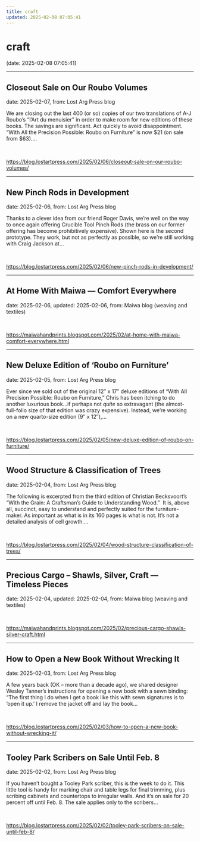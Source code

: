 ```yaml
---
title: craft
updated: 2025-02-08 07:05:41
---
```


# craft

(date: 2025-02-08 07:05:41)

---

## Closeout Sale on Our Roubo Volumes

date: 2025-02-07, from: Lost Arg Press blog

We are closing out the last 400 (or so) copies of our two translations of A-J Roubo’s “l’Art du menuisier” in order to make room for new editions of these books. The savings are significant. Act quickly to avoid disappointment. “With All the Precision Possible: Roubo on Furniture” is now $21 (on sale from $63).... 

<br> 

<https://blog.lostartpress.com/2025/02/06/closeout-sale-on-our-roubo-volumes/>

---

## New Pinch Rods in Development

date: 2025-02-06, from: Lost Arg Press blog

Thanks to a clever idea from our friend Roger Davis, we&#8217;re well on the way to once again offering Crucible Tool Pinch Rods (the brass on our former offering has become prohibitively expensive). Shown here is the second prototype. They work, but not as perfectly as possible, so we&#8217;re still working with Craig Jackson at... 

<br> 

<https://blog.lostartpress.com/2025/02/06/new-pinch-rods-in-development/>

---

## At Home With Maiwa — Comfort Everywhere

date: 2025-02-06, updated: 2025-02-06, from: Maiwa blog (weaving and textiles)

 

<br> 

<https://maiwahandprints.blogspot.com/2025/02/at-home-with-maiwa-comfort-everywhere.html>

---

## New Deluxe Edition of ‘Roubo on Furniture’

date: 2025-02-05, from: Lost Arg Press blog

Ever since we sold out of the original 12&#8243; x 17&#8243; deluxe editions of &#8220;With All Precision Possible: Roubo on Furniture,&#8221; Chris has been itching to do another luxurious book…if perhaps not _quite_ so extravagant (the almost-full-folio size of that edition was crazy expensive). Instead, we&#8217;re working on a new quarto-size edition (9&#8243; x 12&#8243;),... 

<br> 

<https://blog.lostartpress.com/2025/02/05/new-deluxe-edition-of-roubo-on-furniture/>

---

## Wood Structure & Classification of Trees

date: 2025-02-04, from: Lost Arg Press blog

The following is excerpted from the third edition of Christian Becksvoort’s “With the Grain: A Craftsman’s Guide to Understanding Wood.”&#160; It is, above all, succinct, easy to understand and perfectly suited for the furniture-maker. As important as what is in its 160 pages is what is not. It’s not a detailed analysis of cell growth.... 

<br> 

<https://blog.lostartpress.com/2025/02/04/wood-structure-classification-of-trees/>

---

## Precious Cargo – Shawls, Silver, Craft — Timeless Pieces

date: 2025-02-04, updated: 2025-02-04, from: Maiwa blog (weaving and textiles)

 

<br> 

<https://maiwahandprints.blogspot.com/2025/02/precious-cargo-shawls-silver-craft.html>

---

## How to Open a New Book Without Wrecking It

date: 2025-02-03, from: Lost Arg Press blog

A few years back (OK – more than a decade ago), we shared designer Wesley Tanner&#8217;s instructions for opening a new book with a sewn binding: “The first thing I do when I get a book like this with sewn signatures is to ‘open it up.’ I remove the jacket off and lay the book... 

<br> 

<https://blog.lostartpress.com/2025/02/03/how-to-open-a-new-book-without-wrecking-it/>

---

## Tooley Park Scribers on Sale Until Feb. 8

date: 2025-02-02, from: Lost Arg Press blog

If you haven&#8217;t bought a Tooley Park scriber, this is the week to do it. This little tool is handy for marking chair and table legs for final trimming, plus scribing cabinets and countertops to irregular walls. And it&#8217;s on sale for 20 percent off until Feb. 8. The sale applies only to the scribers... 

<br> 

<https://blog.lostartpress.com/2025/02/02/tooley-park-scribers-on-sale-until-feb-8/>

